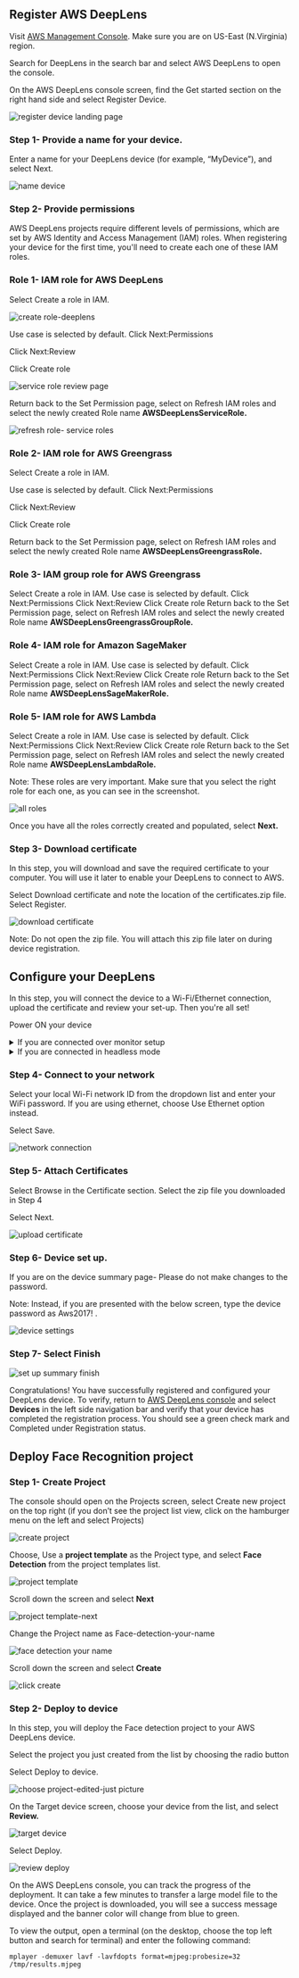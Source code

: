 ## Register AWS DeepLens

Visit [AWS Management Console](https://console.aws.amazon.com/console/home?region=us-east-1). Make sure you are on US-East (N.Virginia) region.

Search for DeepLens in the search bar and select AWS DeepLens to open the console.

On the AWS DeepLens console screen, find the Get started section on the right hand side and select Register Device.

![register device landing page](https://user-images.githubusercontent.com/11222214/38656972-a73f8bd4-3dd2-11e8-8275-0486f8d78d2d.JPG)

### Step 1- Provide a name for your device.

Enter a name for your DeepLens device (for example, “MyDevice”), and select Next.

![name device](https://user-images.githubusercontent.com/11222214/38656982-b8d2b3d0-3dd2-11e8-9d00-060ccf015d0c.JPG)

### Step 2- Provide permissions

AWS DeepLens projects require different levels of permissions, which are set by AWS Identity and Access Management (IAM) roles. When registering your device for the first time, you'll need to create each one of these IAM roles.

### Role 1- IAM role for AWS DeepLens

Select Create a role in IAM.

![create role-deeplens](https://user-images.githubusercontent.com/11222214/38657020-e6c85cd6-3dd2-11e8-8f02-a737e1eef657.JPG)

Use case is selected by default. Click Next:Permissions

Click Next:Review

Click Create role 

![service role review page](https://user-images.githubusercontent.com/11222214/38657029-f6ea2aae-3dd2-11e8-99f6-0d7230a1eaae.JPG)

Return back to the Set Permission page, select on Refresh IAM roles and select the newly created Role name **AWSDeepLensServiceRole.**

![refresh role- service roles](https://user-images.githubusercontent.com/11222214/38657050-09a0a7ea-3dd3-11e8-8a80-403d61a6a7e3.JPG)


### Role 2- IAM role for AWS Greengrass 

Select Create a role in IAM.

Use case is selected by default. Click Next:Permissions

Click Next:Review

Click Create role 

Return back to the Set Permission page, select on Refresh IAM roles and select the newly created Role name **AWSDeepLensGreengrassRole.**

### Role 3- IAM group role for AWS Greengrass

Select Create a role in IAM.
Use case is selected by default. Click Next:Permissions
Click Next:Review
Click Create role 
Return back to the Set Permission page, select on Refresh IAM roles and select the newly created Role name **AWSDeepLensGreengrassGroupRole.**

### Role 4- IAM role for Amazon SageMaker

Select Create a role in IAM.
Use case is selected by default. Click Next:Permissions
Click Next:Review
Click Create role 
Return back to the Set Permission page, select on Refresh IAM roles and select the newly created Role name **AWSDeepLensSageMakerRole.**

### Role 5- IAM role for AWS Lambda

Select Create a role in IAM.
Use case is selected by default. Click Next:Permissions
Click Next:Review
Click Create role 
Return back to the Set Permission page, select on Refresh IAM roles and select the newly created Role name **AWSDeepLensLambdaRole.**

Note: These roles are very important. Make sure that you select the right role for each one, as you can see in the screenshot.

![all roles](https://user-images.githubusercontent.com/11222214/38657064-1e278a8a-3dd3-11e8-9dd9-65bbffb22a92.JPG)

Once you have all the roles correctly created and populated, select **Next.**

### Step 3- Download certificate
In this step, you will download and save the required certificate to your computer. You will use it later to enable your DeepLens to connect to AWS.

Select Download certificate and note the location of the certificates.zip file. Select Register.

![download certificate](https://user-images.githubusercontent.com/11222214/38657089-3219184c-3dd3-11e8-8f06-2609898b07cc.JPG)

Note: Do not open the zip file. You will attach this zip file later on during device registration.

## Configure your DeepLens

In this step, you will connect the device to a Wi-Fi/Ethernet connection, upload the certificate and review your set-up. Then you're all set!

Power ON your device

<details> <summary>If you are connected over monitor setup </summary>
  
  Make sure the middle LED is blinking. If it is not, then use a pin to reset the device. The reset button is located at the back of the device
  
  Navigate to the setup page at **192.168.0.1.**
  
</details>
  
<details> <summary>If you are connected in headless mode </summary>
  
  Make sure the middle LED is blinking. If it is not, then use a pin to reset the device. The reset button is located at the back of the device
  
  Locate the SSID/password of the device’s Wi-Fi. You can find the SSID/password on the underside of the device.
  
  Connect to the device network via the SSID and provide the password
  
  Navigate to the setup page at **192.168.0.1.**
  
  ![set up guide](https://user-images.githubusercontent.com/11222214/38657118-5266e610-3dd3-11e8-8c64-23fd362e708a.JPG)
  
</details>

### Step 4- Connect to your network

Select your local Wi-Fi network ID from the dropdown list and enter your WiFi password. If you are using ethernet, choose Use Ethernet option instead.

Select Save.

![network connection](https://user-images.githubusercontent.com/11222214/38657139-77c96aa4-3dd3-11e8-8cba-97dc3c47fc66.JPG)

### Step 5- Attach Certificates

Select Browse in the Certificate section. Select the zip file you downloaded in Step 4 

Select Next.

![upload certificate](https://user-images.githubusercontent.com/11222214/38657156-8cc8c5b2-3dd3-11e8-9261-dda8a8925cca.JPG)

### Step 6- Device set up.

If you are on the device summary page- Please do not make changes to the password.

Note: Instead, if you are presented with the below screen, type the device password as Aws2017! . 

![device settings](https://user-images.githubusercontent.com/11222214/38657201-c44385fe-3dd3-11e8-8497-7add710be21b.JPG)

### Step 7- Select Finish

![set up summary finish](https://user-images.githubusercontent.com/11222214/38657410-ea300d36-3dd4-11e8-9312-c3ef909a1771.JPG)


Congratulations! You have successfully registered and configured your DeepLens device. To verify, return to [AWS DeepLens console](https://console.aws.amazon.com/deeplens/home?region=us-east-1#projects) and select **Devices** in the left side navigation bar and verify that your device has completed the registration process. You should see a green check mark and Completed under Registration status.

## Deploy Face Recognition project

### Step 1- Create Project

The console should open on the Projects screen, select Create new project on the top right (if you don’t see the project list view, click on the hamburger menu on the left and select Projects)

![create project](https://user-images.githubusercontent.com/11222214/38657905-82207e44-3dd7-11e8-83ef-52049e229e33.JPG)

Choose, Use a **project template** as the Project type, and select **Face Detection** from the project templates list.

![project template](https://user-images.githubusercontent.com/11222214/38657922-958edd7c-3dd7-11e8-830b-ec129d9363e6.JPG)

Scroll down the screen and select **Next**

![project template-next](https://user-images.githubusercontent.com/11222214/38657930-a3f6c1a4-3dd7-11e8-96a9-3f3cebb1712e.JPG)

Change the Project name as Face-detection-your-name

![face detection your name](https://user-images.githubusercontent.com/11222214/38657948-b8cc049a-3dd7-11e8-948f-1d32948408d1.JPG)

Scroll down the screen and select **Create**


![click create](https://user-images.githubusercontent.com/11222214/38657969-d573db7c-3dd7-11e8-9f45-fc6d1eb25a4b.JPG)


### Step 2- Deploy to device
In this step, you will deploy the Face detection project to your AWS DeepLens device.

Select the project you just created from the list by choosing the radio button


Select Deploy to device.


![choose project-edited-just picture](https://user-images.githubusercontent.com/11222214/38657988-eb9d98b6-3dd7-11e8-8c94-7273fcfa6e1b.jpg)

On the Target device screen, choose your device from the list, and select **Review.**

![target device](https://user-images.githubusercontent.com/11222214/38658011-088f81d2-3dd8-11e8-972a-9342b7b3e291.JPG)

Select Deploy.

![review deploy](https://user-images.githubusercontent.com/11222214/38658032-223db2e8-3dd8-11e8-9bdf-04779cd0e0e6.JPG)

On the AWS DeepLens console, you can track the progress of the deployment. It can take a few minutes to transfer a large model file to the device. Once the project is downloaded, you will see a success message displayed and the banner color will change from blue to green.

To view the output, open a terminal (on the desktop, choose the top left button and search for terminal) and enter the following command:

`mplayer -demuxer lavf -lavfdopts format=mjpeg:probesize=32 /tmp/results.mjpeg`

